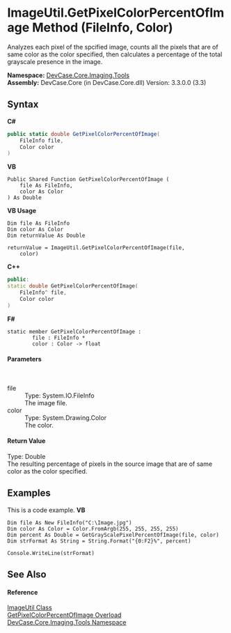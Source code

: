 # ImageUtil.GetPixelColorPercentOfImage Method (FileInfo, Color)
 

Analyzes each pixel of the spcified image, counts all the pixels that are of same color as the color specified, then calculates a percentage of the total grayscale presence in the image.

**Namespace:**&nbsp;<a href="N_DevCase_Core_Imaging_Tools">DevCase.Core.Imaging.Tools</a><br />**Assembly:**&nbsp;DevCase.Core (in DevCase.Core.dll) Version: 3.3.0.0 (3.3)

## Syntax

**C#**<br />
``` C#
public static double GetPixelColorPercentOfImage(
	FileInfo file,
	Color color
)
```

**VB**<br />
``` VB
Public Shared Function GetPixelColorPercentOfImage ( 
	file As FileInfo,
	color As Color
) As Double
```

**VB Usage**<br />
``` VB Usage
Dim file As FileInfo
Dim color As Color
Dim returnValue As Double

returnValue = ImageUtil.GetPixelColorPercentOfImage(file, 
	color)
```

**C++**<br />
``` C++
public:
static double GetPixelColorPercentOfImage(
	FileInfo^ file, 
	Color color
)
```

**F#**<br />
``` F#
static member GetPixelColorPercentOfImage : 
        file : FileInfo * 
        color : Color -> float 

```


#### Parameters
&nbsp;<dl><dt>file</dt><dd>Type: System.IO.FileInfo<br />The image file.</dd><dt>color</dt><dd>Type: System.Drawing.Color<br />The color.</dd></dl>

#### Return Value
Type: Double<br />The resulting percentage of pixels in the source image that are of same color as the color specified.

## Examples
This is a code example. 
**VB**<br />
``` VB
Dim file As New FileInfo("C:\Image.jpg")
Dim color As Color = Color.FromArgb(255, 255, 255, 255)
Dim percent As Double = GetGrayScalePixelPercentOfImage(file, color)
Dim strFormat As String = String.Format("{0:F2}%", percent)

Console.WriteLine(strFormat)
```


## See Also


#### Reference
<a href="T_DevCase_Core_Imaging_Tools_ImageUtil">ImageUtil Class</a><br /><a href="Overload_DevCase_Core_Imaging_Tools_ImageUtil_GetPixelColorPercentOfImage">GetPixelColorPercentOfImage Overload</a><br /><a href="N_DevCase_Core_Imaging_Tools">DevCase.Core.Imaging.Tools Namespace</a><br />